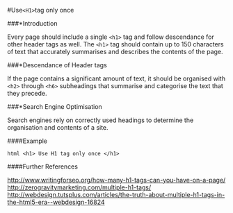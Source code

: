 #Use`<H1>`tag only once

###*Introduction

Every page should include a single `<h1>` tag and follow descendance for other header tags as well. The `<h1>` tag should contain up to 150 characters of text that accurately summarises and describes the contents of the page.

###*Descendance of Header tags

If the page contains a significant amount of text, it should be organised with `<h2>` through `<h6>` subheadings that summarise and categorise the text that they precede.

###*Search Engine Optimisation

Search engines rely on correctly used headings to determine the organisation and contents of a site.

####Example

```html <h1> Use H1 tag only once </h1>```

####Further References

http://www.writingforseo.org/how-many-h1-tags-can-you-have-on-a-page/
http://zerogravitymarketing.com/multiple-h1-tags/
http://webdesign.tutsplus.com/articles/the-truth-about-multiple-h1-tags-in-the-html5-era--webdesign-16824